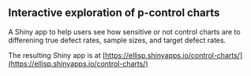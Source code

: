 ## Interactive exploration of p-control charts

A Shiny app to help users see how sensitive or not control charts are to
differening true defect rates, sample sizes, and target defect rates.

The resulting Shiny app is at [https://ellisp.shinyapps.io/control-charts/](https://ellisp.shinyapps.io/control-charts/)